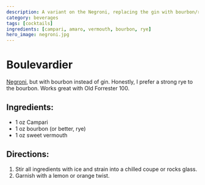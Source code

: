 ```yaml
---
description: A variant on the Negroni, replacing the gin with bourbon/rye. 
category: beverages
tags: [cocktails]
ingredients: [campari, amaro, vermouth, bourbon, rye]
hero_image: negroni.jpg
---
```


# Boulevardier

[Negroni](./Negroni.html), but with bourbon instead of gin. Honestly, I prefer a strong rye to the bourbon. Works great with Old Forrester 100.

## Ingredients: 

- 1 oz Campari
- 1 oz bourbon (or better, rye)
- 1 oz sweet vermouth

## Directions:

1. Stir all ingredients with ice and strain into a chilled coupe or rocks glass. 
2. Garnish with a lemon or orange twist. 
